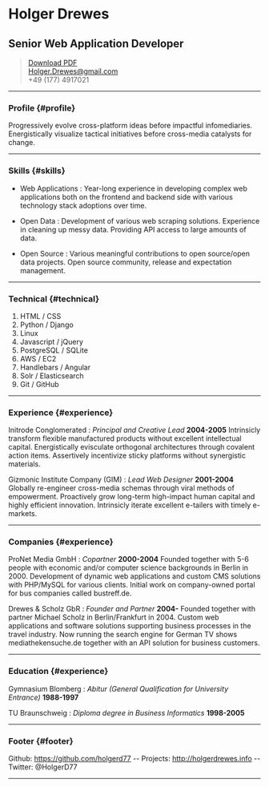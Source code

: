# Holger Drewes
## Senior Web Application Developer

> [Download PDF](resume.pdf)  
> [Holger.Drewes@gmail.com](Holger.Drewes@gmail.com)  
> +49 (177) 4917021

------

### Profile {#profile}

Progressively evolve cross-platform ideas before impactful infomediaries. Energistically visualize tactical initiatives before cross-media catalysts for change.

------

### Skills {#skills}

* Web Applications
  : Year-long experience in developing complex web applications both on the frontend and backend side with various technology stack adoptions over time.

* Open Data
  : Development of various web scraping solutions. Experience in cleaning up messy data. Providing API access to large amounts of data.

* Open Source
  : Various meaningful contributions to open source/open data projects. Open source community, release and expectation management.

-------

### Technical {#technical}

1. HTML / CSS
1. Python / Django
1. Linux
1. Javascript / jQuery
1. PostgreSQL / SQLite
1. AWS / EC2
1. Handlebars / Angular
1. Solr / Elasticsearch
1. Git / GitHub

------

### Experience {#experience}

Initrode Conglomerated
: *Principal and Creative Lead*
  __2004-2005__
  Intrinsicly transform flexible manufactured products without excellent intellectual capital. Energistically evisculate orthogonal architectures through covalent action items. Assertively incentivize sticky platforms without synergistic materials.

Gizmonic Institute Company (GIM)
: *Lead Web Designer*
  __2001-2004__
  Globally re-engineer cross-media schemas through viral methods of empowerment. Proactively grow long-term high-impact human capital and highly efficient innovation. Intrinsicly iterate excellent e-tailers with timely e-markets.

------

### Companies {#experience}

ProNet Media GmbH
: *Copartner*
  __2000-2004__
  Founded together with 5-6 people with economic and/or computer science backgrounds in Berlin in 2000. Development of 
  dynamic web applications and custom CMS solutions with PHP/MySQL for various clients. Initial work on company-owned portal for bus companies called bustreff.de.

Drewes & Scholz GbR
: *Founder and Partner*
  __2004-__
  Founded together with partner Michael Scholz in Berlin/Frankfurt in 2004. Custom web applications and software solutions
  supporting business processes in the travel industry. Now running the search engine for German TV shows mediathekensuche.de together with an API solution for business customers.
  

------

### Education {#experience}

Gymnasium Blomberg
: *Abitur (General Qualification for University Entrance)*
  __1988-1997__

TU Braunschweig
: *Diploma degree in Business Informatics*
  __1998-2005__ 

------

### Footer {#footer}

Github: https://github.com/holgerd77 -- Projects: http://holgerdrewes.info -- Twitter: @HolgerD77

------
